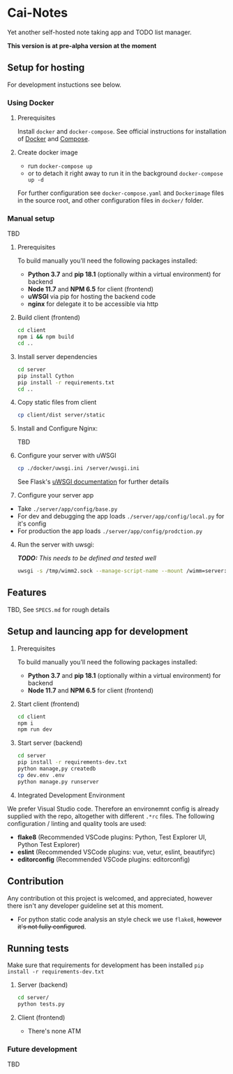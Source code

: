 # Cai-Notes

Yet another self-hosted note taking app and TODO list manager.

**This version is at pre-alpha version at the moment**

## Setup for hosting

For development instuctions see below.

### Using Docker

1. Prerequisites

    Install `docker` and `docker-compose`.
    See official instructions for installation of
    [Docker](https://www.docker.com/get-started) and
    [Compose](https://docs.docker.com/compose/install/).

2. Create docker image

    - run `docker-compose up`
    - or to detach it right away to run it in the background `docker-compose up -d`

    For further configuration see `docker-compose.yaml` and
    `Dockerimage` files in the source root, and other configuration
    files in `docker/` folder.

### Manual setup

  TBD

1. Prerequisites

    To build manually you'll need the following packages installed:

    - **Python 3.7** and **pip 18.1** (optionally within a virtual environment) for backend
    - **Node 11.7** and **NPM 6.5** for client (frontend)
    - **uWSGI** via pip for hosting the backend code
    - **nginx** for delegate it to be accessible via http

1. Build client (frontend)

    ```bash
    cd client
    npm i && npm build
    cd ..
    ```

2. Install server dependencies

    ```bash
    cd server
    pip install Cython
    pip install -r requirements.txt
    cd ..
    ```

3. Copy static files from client

    ```bash
    cp client/dist server/static
    ```

3. Install and Configure Nginx:

    TBD

3. Configure your server with uWSGI

    ```bash
    cp ./docker/uwsgi.ini /server/wusgi.ini
    ```

    See Flask's [uWSGI documentation](http://flask.pocoo.org/docs/1.0/deploying/uwsgi/) for further details

3. Configure your server app

  - Take `./server/app/config/base.py`
  - For dev and debugging the app loads `./server/app/config/local.py` for it's config
  - For production the app loads `./server/app/config/prodction.py`

4. Run the server with uwsgi:

    ***TODO:*** *This needs to be defined and tested well*

    ```bash
    uwsgi -s /tmp/wimm2.sock --manage-script-name --mount /wimm=server:app
    ```

## Features

TBD, See `SPECS.md` for rough details


## Setup and launcing app for development

1. Prerequisites

    To build manually you'll need the following packages installed:

    - **Python 3.7** and **pip 18.1** (optionally within a virtual environment) for backend
    - **Node 11.7** and **NPM 6.5** for client (frontend)

2. Start client (frontend)

    ```bash
    cd client
    npm i
    npm run dev
    ```

3. Start server (backend)

    ```bash
    cd server
    pip install -r requirements-dev.txt
    python manage,py createdb
    cp dev.env .env
    python manage.py runserver
    ```

4. Integrated Development Environment

  We prefer Visual Studio code. Therefore an environemnt config is already supplied with the repo, altogether with different `.*rc` files. The following configuration / linting and quality tools are used:

  - **flake8** (Recommended VSCode plugins: Python, Test Explorer UI, Python Test Explorer)
  - **eslint** (Recommended VSCode plugins: vue, vetur, eslint, beautifyrc)
  - **editorconfig** (Recommended VSCode plugins: editorconfig)

## Contribution

Any contribution ot this project is welcomed, and appreciated, however
there isn't any developer guideline set at this moment.

- For python static code analysis an style check we use `flake8`, ~~however it's not fully configured~~.

## Running tests

Make sure that requirements for development has been installed `pip install -r requirements-dev.txt`

1. Server (backend)

    ```bash
    cd server/
    python tests.py
    ```

2. Client (frontend)
    - There's none ATM

### Future development

TBD
